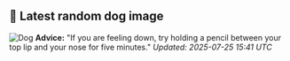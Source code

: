 ## 🐶 Latest random dog image
![Dog](https://images.dog.ceo/breeds/labradoodle/Cali.jpg)
**Advice:** "If you are feeling down, try holding a pencil between your top lip and your nose for five minutes."
*Updated: 2025-07-25 15:41 UTC*
